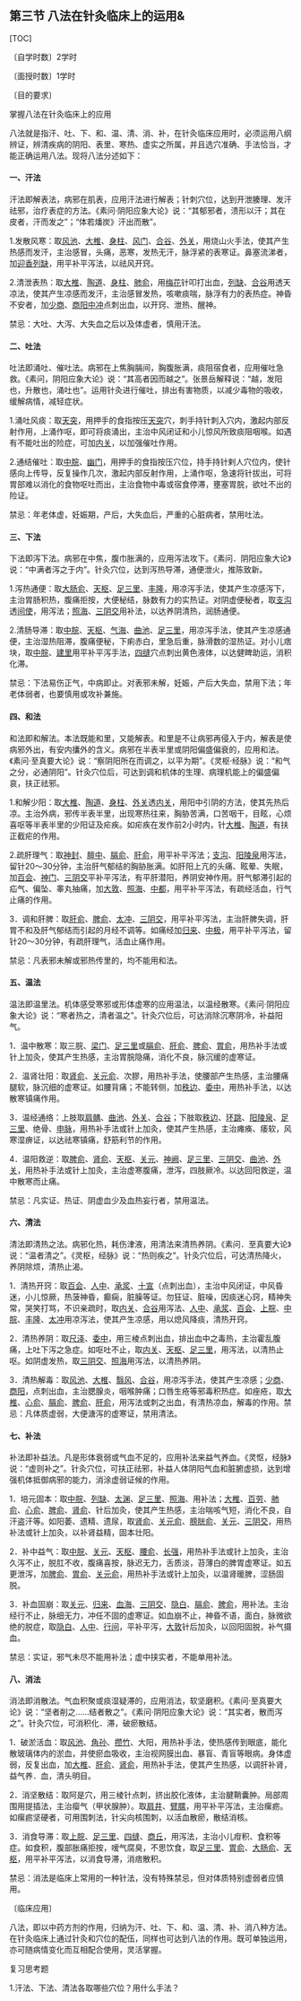 ## 第三节  八法在针灸临床上的运用&

[TOC]

〔自学时数〕2学时

〔面授时数〕1学时

〔目的要求〕

掌握八法在针灸临床上的应用

八法就是指汗、吐、下、和、温、清、消、补，在针灸临床应用时，必须运用八纲辨证，辨清疾病的阴阳、表里、寒热、虚实之所属，并且选穴准确、手法恰当，才能正确运用八法。现将八法分述如下：

#### 一、汗法

汗法即解表法，病邪在肌表，应用汗法进行解表；针刺穴位，达到开泄腠理、发汗祛邪，治疗表症的方法。《素问·阴阳应象大论》说：“其郁邪者，溃形以汗；其在皮者，汗而发之”；“体若燔炭》汗出而散”。

1.发散风寒：取[风池](https://www.gmzyjc.com/read/zjs/zjs3.1.9-12-0.0.3.3.20.md)、[大椎](https://www.gmzyjc.com/read/zjs/zjs3.2.2-0.0.1.3.14.md)、[身柱](https://www.gmzyjc.com/read/zjs/zjs3.2.2-0.0.1.3.12.md)、[风门](https://www.gmzyjc.com/read/zjs/zjs3.1.7-8-0.0.1.3.12.md)、[合谷](https://www.gmzyjc.com/read/zjs/zjs3.1.1-3-0.1.2.3.4.md)、[外关](https://www.gmzyjc.com/read/zjs/zjs3.1.9-12-0.0.2.3.5.md)，用烧山火手法，使其产生热感而发汗，主治感冒，头痛，恶寒，发热无汗，脉浮紧的表寒证。鼻塞流涕者，加[迎香](https://www.gmzyjc.com/read/zjs/zjs3.1.1-3-0.1.2.3.20.md)[列缺](https://www.gmzyjc.com/read/zjs/zjs3.1.1-3-0.1.1.3.7.md)，用平补平泻法，以祛风开窍。

2.清泄表热：取[大椎](https://www.gmzyjc.com/read/zjs/zjs3.2.2-0.0.1.3.14.md)、[陶道](https://www.gmzyjc.com/read/zjs/zjs3.2.2-0.0.1.3.13.md)、[身柱](https://www.gmzyjc.com/read/zjs/zjs3.2.2-0.0.1.3.12.md)、[肺俞](https://www.gmzyjc.com/read/zjs/zjs3.1.7-8-0.0.1.3.13.md)，用[梅花](https://www.gmzyjc.com/read/bc/bc11-0.0.20.0.0.md)针叩打出血，[列缺](https://www.gmzyjc.com/read/zjs/zjs3.1.1-3-0.1.1.3.7.md)、[合谷](https://www.gmzyjc.com/read/zjs/zjs3.1.1-3-0.1.2.3.4.md)用透天凉法，使其产生凉感而发汗，主治感冒发热，咳嗽痰喘，脉浮有力的表热症。神昏不安者，加[少商](https://www.gmzyjc.com/read/zjs/zjs3.1.1-3-0.1.1.3.10.1.md)、[商阳](https://www.gmzyjc.com/read/zjs/zjs3.1.1-3-0.1.2.3.1.md)[中冲](https://www.gmzyjc.com/read/zjs/zjs3.1.9-12-0.0.1.3.9.md)点刺出血，以开窍、泄热、醒神。

禁忌：大吐、大泻、大失血之后以及体虚者，慎用汗法。

#### 二、吐法

吐法即涌吐、催吐法。病邪在上焦胸膈间，胸腹胀满，痰阻宿食者，应用催吐急救。《素问，阴阳应象大论》说：“其高者因而越之”。张景岳解释说：“越，发阳也，升散也，涌吐也”。运用针灸进行催吐，排出有害物质，以减少毒物的吸收，缓解病情，减轻症状。

1.涌吐风痰：取[天突](https://www.gmzyjc.com/read/zjs/zjs3.2.1-0.1.1.3.20.1.md)，用押手的食指按压[天突](https://www.gmzyjc.com/read/zjs/zjs3.2.1-0.1.1.3.20.1.md)穴，刺手持针刺入穴内，激起内部反射作用，上涌作呕，即可将痰涌出，主治中风闭证和小儿惊风所致痰阻咽喉。如遇有不能吐出的险症，可加[内关](https://www.gmzyjc.com/read/zjs/zjs3.1.9-12-0.0.1.3.6.md)，以加强催吐作用。

2.通结催吐：取[中脘](https://www.gmzyjc.com/read/zjs/zjs3.2.1-0.1.1.3.11.md)、[幽门](https://www.gmzyjc.com/read/zjs/zjs3.1.7-8-0.0.2.3.21.md)，用押手的食指按压穴位，持手持针剌人穴位内，使针感向上传导，反复操作几次，激起内部反射作用，上涌作呕，急速将针拔出，可将胃部难以消化的食物呕吐而出，主治食物中毒或宿食停滞，壅塞胃脘，欲吐不出的险证。

禁忌：年老体虚，妊娠期，产后，大失血后，严重的心脏病者，禁用吐法。

#### 三、下法

下法即泻下法。病邪在中焦，腹巾胀满的，应用泻法攻下。《素问．阴阳应象大论》说：“中满者泻之于内”。针灸穴位，达到泻热导滞，通便泄火，推陈致新。

1.泻热通便：取[大肠俞](https://www.gmzyjc.com/read/zjs/zjs3.1.7-8-0.0.1.3.25.md)、[天枢](https://www.gmzyjc.com/read/zjs/zjs3.1.1-3-0.1.3.3.25.md)、[足三里](https://www.gmzyjc.com/read/zjs/zjs3.1.1-3-0.1.3.3.36.md)、[丰隆](https://www.gmzyjc.com/read/zjs/zjs3.1.1-3-0.1.3.3.40.md)，用凉泻手法，使其产生凉感泻下，主治胃肠积热，腹痛拒按，大便秘结，脉数有力的实热证。对阴虚便秘者，取[支沟](https://www.gmzyjc.com/read/zjs/zjs3.1.9-12-0.0.2.3.6.md)透[间使](https://www.gmzyjc.com/read/zjs/zjs3.1.9-12-0.0.1.3.5.md)，用泻法；[照海](https://www.gmzyjc.com/read/zjs/zjs3.1.7-8-0.0.2.3.6.md)、[三阴交](https://www.gmzyjc.com/read/zjs/zjs3.1.4-6-0.0.1.3.6.md)用补法，以达养阴清热，润肠通便。

2.清肠导滞：取[中脘](https://www.gmzyjc.com/read/zjs/zjs3.2.1-0.1.1.3.11.md)、[天枢](https://www.gmzyjc.com/read/zjs/zjs3.1.1-3-0.1.3.3.25.md)、[气海](https://www.gmzyjc.com/read/zjs/zjs3.2.1-0.1.1.3.6.md)、[曲池](https://www.gmzyjc.com/read/zjs/zjs3.1.1-3-0.1.2.3.11.md)、[足三里](https://www.gmzyjc.com/read/zjs/zjs3.1.1-3-0.1.3.3.36.md)，用凉泻手法，使其产生凉感通便，主治湿热阻滞，腹痛便秘，下痢赤白，里急后重，脉滑数的湿热证。对小儿痞块，取[中脘](https://www.gmzyjc.com/read/zjs/zjs3.2.1-0.1.1.3.11.md)、[建里](https://www.gmzyjc.com/read/zjs/zjs3.2.1-0.1.1.3.10.md)用平补平泻手法，[四缝](https://www.gmzyjc.com/read/zjs/zjs3.4-0.1.4.2.0.md)穴点刺出黄色液体，以达健睥助运，消积化滞。

禁忌：下法易伤正气，中病即止。对表邪未解，妊娠，产后大失血，禁用下法；年老体弱者，也要慎用或攻补兼施。

#### 四、和法

和法即和解法。本法既能和里，又能解表。和里是不让病邪再侵入于内，解表是使病邪外出，有安内攮外的含义。病邪在半表半里或阴阳偏盛偏衰的，应用和法。《素问·至真要大论》说：“察阴阳所在而调之，以平为期”。《灵枢·经脉》说：“和气之分，必通阴阳”。针灸穴位后，可达到调和机体的生理、病理机能上的偏盛偏哀，扶正祛邪。

1.和解少阳：取[大椎](https://www.gmzyjc.com/read/zjs/zjs3.2.2-0.0.1.3.14.md)、[陶道](https://www.gmzyjc.com/read/zjs/zjs3.2.2-0.0.1.3.13.md)、[身柱](https://www.gmzyjc.com/read/zjs/zjs3.2.2-0.0.1.3.12.md)、[外关](https://www.gmzyjc.com/read/zjs/zjs3.1.9-12-0.0.2.3.5.md)透[内关](https://www.gmzyjc.com/read/zjs/zjs3.1.9-12-0.0.1.3.6.md)，用阳中引阴的方法，使其先热后凉。主治外病，邪传半表半里，出现寒热往来，胸胁苦满，口苦咽干，目眩，心烦喜呕等半表半里的少阳证及疟疾。如疟疾在发作前2小时内，针[大椎](https://www.gmzyjc.com/read/zjs/zjs3.2.2-0.0.1.3.14.md)、[陶道](https://www.gmzyjc.com/read/zjs/zjs3.2.2-0.0.1.3.13.md)，有扶正截疟的作用。

2.疏肝理气：取[神封](https://www.gmzyjc.com/read/zjs/zjs3.1.7-8-0.0.2.3.23.md)、[膻中](https://www.gmzyjc.com/read/zjs/zjs3.2.1-0.1.1.3.16.md)、[膈俞](https://www.gmzyjc.com/read/zjs/zjs3.1.7-8-0.0.1.3.17.md)、[肝俞](https://www.gmzyjc.com/read/zjs/zjs3.1.7-8-0.0.1.3.18.md)，用平补平泻法；[支沟](https://www.gmzyjc.com/read/zjs/zjs3.1.9-12-0.0.2.3.6.md)、[阳陵泉](https://www.gmzyjc.com/read/zjs/zjs3.1.9-12-0.0.3.3.34.md)用泻法，留针20～30分钟，主治肝气郁结的胸胁胀满。如肝阳上亢的头痛、眩晕、失眠，加[百会](https://www.gmzyjc.com/read/zjs/zjs3.2.2-0.0.1.3.20.md)、[神门](https://www.gmzyjc.com/read/zjs/zjs3.1.4-6-0.0.2.3.7.md)、[三阴交](https://www.gmzyjc.com/read/zjs/zjs3.1.4-6-0.0.1.3.6.md)平补平泻法，有平肝潜阳，养阴安神作用。肝气郁滞引起的疝气、偏坠、睾丸抽痛，加[大敦](https://www.gmzyjc.com/read/zjs/zjs3.1.9-12-0.0.4.3.1.md)、[照海](https://www.gmzyjc.com/read/zjs/zjs3.1.7-8-0.0.2.3.6.md)、[中都](https://www.gmzyjc.com/read/zjs/zjs3.1.9-12-0.0.4.3.6.md)，用平补平泻法，有疏经活血，行气止痛的作用。

3．调和肝脾：取[肝俞](https://www.gmzyjc.com/read/zjs/zjs3.1.7-8-0.0.1.3.18.md)、[脾俞](https://www.gmzyjc.com/read/zjs/zjs3.1.7-8-0.0.1.3.20.md)、[太冲](https://www.gmzyjc.com/read/zjs/zjs3.1.9-12-0.0.4.3.3.md)、[三阴交](https://www.gmzyjc.com/read/zjs/zjs3.1.4-6-0.0.1.3.6.md)，用平补平泻法，主治肝脾失调，肝胃不和及肝气郁结而引起的月经不调等。如痛经加[归来](https://www.gmzyjc.com/read/zjs/zjs3.1.1-3-0.1.3.3.29.md)、[中极](https://www.gmzyjc.com/read/zjs/zjs3.2.1-0.1.1.3.3.md)，用平补平泻法，留针20～30分钟，有疏肝理气，活血止痛作用。

禁忌：凡表邪未解或邪热传里的，均不能用和法。

#### 五、温法

温法即温里法。机体感受寒邪或形体虚寒的应用温法，以温经散寒。《素问·阴阳应象大论》说：“寒者热之，清者温之”。针灸穴位后，可达消除沉寒阴冷，补益阳气。

1．温中散寒：取三脘、[梁门](https://www.gmzyjc.com/read/zjs/zjs3.1.1-3-0.1.3.3.21.md)、[足三里](https://www.gmzyjc.com/read/zjs/zjs3.1.1-3-0.1.3.3.36.md)或[膈俞](https://www.gmzyjc.com/read/zjs/zjs3.1.7-8-0.0.1.3.17.md)、[肝俞](https://www.gmzyjc.com/read/zjs/zjs3.1.7-8-0.0.1.3.18.md)、[脾俞](https://www.gmzyjc.com/read/zjs/zjs3.1.7-8-0.0.1.3.20.md)、[胃俞](https://www.gmzyjc.com/read/zjs/zjs3.1.7-8-0.0.1.3.21.md)，用热补手法或针上加灸，使其产生热感，主治胃脘隐痛，消化不良，脉沉缓的虚寒证。

2．温肾壮阳：取[肾俞](https://www.gmzyjc.com/read/zjs/zjs3.1.7-8-0.0.1.3.23.md)、[关元俞](https://www.gmzyjc.com/read/zjs/zjs3.1.7-8-0.0.1.3.26.md)、次膠，用热补手法，使腰部产生热感，主治腰痛腿软，脉沉细的虚寒证。如腰背痛；不能转侧，加[秩边](https://www.gmzyjc.com/read/zjs/zjs3.1.7-8-0.0.1.3.54.md)、[委中](https://www.gmzyjc.com/read/zjs/zjs3.1.7-8-0.0.1.3.40.md)，用热补手法，以达散寒镇痛作用。

3．温经通络：上肢取[肩髃](https://www.gmzyjc.com/read/zjs/zjs3.1.1-3-0.1.2.3.15.md)、[曲池](https://www.gmzyjc.com/read/zjs/zjs3.1.1-3-0.1.2.3.11.md)、[外关](https://www.gmzyjc.com/read/zjs/zjs3.1.9-12-0.0.2.3.5.md)、[合谷](https://www.gmzyjc.com/read/zjs/zjs3.1.1-3-0.1.2.3.4.md)；下肢取[秩边](https://www.gmzyjc.com/read/zjs/zjs3.1.7-8-0.0.1.3.54.md)、[环跳](https://www.gmzyjc.com/read/zjs/zjs3.1.9-12-0.0.3.3.30.md)、[阳陵泉](https://www.gmzyjc.com/read/zjs/zjs3.1.9-12-0.0.3.3.34.md)、[足三里](https://www.gmzyjc.com/read/zjs/zjs3.1.1-3-0.1.3.3.36.md)、绝骨、[申脉](https://www.gmzyjc.com/read/zjs/zjs3.1.7-8-0.0.1.3.62.md)，用热补手法或针上加灸，使其产生热感，主治瘫痪、痿软，风寒湿痹证，以达祛寒镇痛，舒筋利节的作用。

4．温阳救逆：取[脾俞](https://www.gmzyjc.com/read/zjs/zjs3.1.7-8-0.0.1.3.20.md)、[肾俞](https://www.gmzyjc.com/read/zjs/zjs3.1.7-8-0.0.1.3.23.md)、[天枢](https://www.gmzyjc.com/read/zjs/zjs3.1.1-3-0.1.3.3.25.md)、[关元](https://www.gmzyjc.com/read/zjs/zjs3.2.1-0.1.1.3.4.md)、[神阙](https://www.gmzyjc.com/read/zjs/zjs3.2.1-0.1.1.3.7.md)、[足三里](https://www.gmzyjc.com/read/zjs/zjs3.1.1-3-0.1.3.3.36.md)、[三阴交](https://www.gmzyjc.com/read/zjs/zjs3.1.4-6-0.0.1.3.6.md)、[曲池](https://www.gmzyjc.com/read/zjs/zjs3.1.1-3-0.1.2.3.11.md)、[外关](https://www.gmzyjc.com/read/zjs/zjs3.1.9-12-0.0.2.3.5.md)，用热补手法或针上加灸，主治虚寒腹痛，泄泻，四肢厥冷。以达回阳救逆，温中散寒而止痛。

禁忌：凡实证、热证、阴虚血少及血热妄行者，禁用温法。

#### 六、清法

清法即清热之法。病邪化热，耗伤津液，用清法来清热养阴。《素问．至真要大论》说：“温者清之”。《灵枢，经脉》说：“热则疾之”。针灸穴位后，可达清热降火，养阴除烦，清热止渴。

1．清热开窍：取[百会](https://www.gmzyjc.com/read/zjs/zjs3.2.2-0.0.1.3.20.md)、[人中](https://www.gmzyjc.com/read/zjs/zjs3.2.2-0.0.1.3.26.md)、[承浆](https://www.gmzyjc.com/read/zjs/zjs3.2.1-0.1.1.3.22.md)、[十宣](https://www.gmzyjc.com/read/zjs/zjs3.4-0.1.4.1.0.md)（点刺出血），主治中风闭证，中风昏迷，小儿惊厥，热菠神昏，癫痫，脏臊等证。勿狂证、脏噪，因痰迷心窍，精神失常，哭笑打骂，不识亲疏时，取[内关](https://www.gmzyjc.com/read/zjs/zjs3.1.9-12-0.0.1.3.6.md)、[合谷](https://www.gmzyjc.com/read/zjs/zjs3.1.1-3-0.1.2.3.4.md)用泻法、[人中](https://www.gmzyjc.com/read/zjs/zjs3.2.2-0.0.1.3.26.md)、[承浆](https://www.gmzyjc.com/read/zjs/zjs3.2.1-0.1.1.3.22.md)、[百会](https://www.gmzyjc.com/read/zjs/zjs3.2.2-0.0.1.3.20.md)、[上脘](https://www.gmzyjc.com/read/zjs/zjs3.2.1-0.1.1.3.12.md)、[中脘](https://www.gmzyjc.com/read/zjs/zjs3.2.1-0.1.1.3.11.md)、[丰隆](https://www.gmzyjc.com/read/zjs/zjs3.1.1-3-0.1.3.3.40.md)、[太冲](https://www.gmzyjc.com/read/zjs/zjs3.1.9-12-0.0.4.3.3.md)用凉泻法，使其产生凉感，用以熄风降痰，清热开窍。

2．清热养阴：取[尺泽](https://www.gmzyjc.com/read/zjs/zjs3.1.1-3-0.1.1.3.5.md)、[委中](https://www.gmzyjc.com/read/zjs/zjs3.1.7-8-0.0.1.3.40.md)，用三棱点刺出血，排出血中之毒热，主治霍乱腹痛，上吐下泻之急症。如呕吐不止，取[内关](https://www.gmzyjc.com/read/zjs/zjs3.1.9-12-0.0.1.3.6.md)、[天枢](https://www.gmzyjc.com/read/zjs/zjs3.1.1-3-0.1.3.3.25.md)、[足三里](https://www.gmzyjc.com/read/zjs/zjs3.1.1-3-0.1.3.3.36.md)，用泻法，以清热止呕。如阴虚发热，取[三阴交](https://www.gmzyjc.com/read/zjs/zjs3.1.4-6-0.0.1.3.6.md)、[照海](https://www.gmzyjc.com/read/zjs/zjs3.1.7-8-0.0.2.3.6.md)用泻法，以清热养阴。

3．清热解毒：取[风池](https://www.gmzyjc.com/read/zjs/zjs3.1.9-12-0.0.3.3.20.md)、[大椎](https://www.gmzyjc.com/read/zjs/zjs3.2.2-0.0.1.3.14.md)、[翳风](https://www.gmzyjc.com/read/zjs/zjs3.1.9-12-0.0.2.3.17.md)、[合谷](https://www.gmzyjc.com/read/zjs/zjs3.1.1-3-0.1.2.3.4.md)，用凉泻手法，使其产生凉感；[少商](https://www.gmzyjc.com/read/zjs/zjs3.1.1-3-0.1.1.3.10.1.md)、[商阳](https://www.gmzyjc.com/read/zjs/zjs3.1.1-3-0.1.2.3.1.md)，点刺出血，主治腮腺炎，咽喉肿痛；口唇生疮等邪毒积热症。如痤疮，取[大椎](https://www.gmzyjc.com/read/zjs/zjs3.2.2-0.0.1.3.14.md)、[心俞](https://www.gmzyjc.com/read/zjs/zjs3.1.7-8-0.0.1.3.15.md)、[膈俞](https://www.gmzyjc.com/read/zjs/zjs3.1.7-8-0.0.1.3.17.md)、[脾俞](https://www.gmzyjc.com/read/zjs/zjs3.1.7-8-0.0.1.3.20.md)、[肝俞](https://www.gmzyjc.com/read/zjs/zjs3.1.7-8-0.0.1.3.18.md)，用泻法或刺之出血，有清热凉血，解毒的作用。禁忌：凡体质虚弱，大便溏泻的虚寒证，禁用清法。

#### 七、补法

补法即补益法。凡是形体衰弱或气血不足的，应用补法来益气养血。《灵怄，经脉》说：“虚则补之”。针灸穴位，可扶正祛邪，补益人体阴阳气血和脏腑虚损，达到增强机体抵御病邪的能力，消涂虚弱证候的作用。

1．培元固本：取[中脘](https://www.gmzyjc.com/read/zjs/zjs3.2.1-0.1.1.3.11.md)、[列缺](https://www.gmzyjc.com/read/zjs/zjs3.1.1-3-0.1.1.3.7.md)、[太渊](https://www.gmzyjc.com/read/zjs/zjs3.1.1-3-0.1.1.3.9.md)、[足三里](https://www.gmzyjc.com/read/zjs/zjs3.1.1-3-0.1.3.3.36.md)、[照海](https://www.gmzyjc.com/read/zjs/zjs3.1.7-8-0.0.2.3.6.md)、用补法；[大椎](https://www.gmzyjc.com/read/zjs/zjs3.2.2-0.0.1.3.14.md)、[百劳](https://www.gmzyjc.com/read/zjs/zjs3.4-0.1.2.1.0.md)、[肺俞](https://www.gmzyjc.com/read/zjs/zjs3.1.7-8-0.0.1.3.13.md)、[心俞](https://www.gmzyjc.com/read/zjs/zjs3.1.7-8-0.0.1.3.15.md)、[脾俞](https://www.gmzyjc.com/read/zjs/zjs3.1.7-8-0.0.1.3.20.md)、[肾俞](https://www.gmzyjc.com/read/zjs/zjs3.1.7-8-0.0.1.3.23.md)、针后加灸，使其产生热感，主治喘咳气短，消化不良，自汗盗汗等。如阳萎、遗精、遗尿，取[肾俞](https://www.gmzyjc.com/read/zjs/zjs3.1.7-8-0.0.1.3.23.md)、[关元俞](https://www.gmzyjc.com/read/zjs/zjs3.1.7-8-0.0.1.3.26.md)、[膀胱俞](https://www.gmzyjc.com/read/zjs/zjs3.1.7-8-0.0.1.3.28.md)、[关元](https://www.gmzyjc.com/read/zjs/zjs3.2.1-0.1.1.3.4.md)、[三阴交](https://www.gmzyjc.com/read/zjs/zjs3.1.4-6-0.0.1.3.6.md)，用热补法或针上加灸，以补肾益精，固本壮阳。

2．补中益气：取[中脘](https://www.gmzyjc.com/read/zjs/zjs3.2.1-0.1.1.3.11.md)、[关元](https://www.gmzyjc.com/read/zjs/zjs3.2.1-0.1.1.3.4.md)、[天枢](https://www.gmzyjc.com/read/zjs/zjs3.1.1-3-0.1.3.3.25.md)、[腰俞](https://www.gmzyjc.com/read/zjs/zjs3.2.2-0.0.1.3.2.md)、[长强](https://www.gmzyjc.com/read/zjs/zjs3.2.2-0.0.1.3.1.md)，用热补手法或针上加灸，主治久泻不止，脱肛不收，腹痛喜按，脉迟无力，舌质淡，苔薄白的脾胃虚寒证。如五更泄泻，加[脾俞](https://www.gmzyjc.com/read/zjs/zjs3.1.7-8-0.0.1.3.20.md)、[胃俞](https://www.gmzyjc.com/read/zjs/zjs3.1.7-8-0.0.1.3.21.md)、[关元俞](https://www.gmzyjc.com/read/zjs/zjs3.1.7-8-0.0.1.3.26.md)，用热补手法或针上加灸，以温肾暖脾，涩肠固脱。

3．补血固崩：取[关元](https://www.gmzyjc.com/read/zjs/zjs3.2.1-0.1.1.3.4.md)、[归来](https://www.gmzyjc.com/read/zjs/zjs3.1.1-3-0.1.3.3.29.md)、[血海](https://www.gmzyjc.com/read/zjs/zjs3.1.4-6-0.0.1.3.10.md)、[三阴交](https://www.gmzyjc.com/read/zjs/zjs3.1.4-6-0.0.1.3.6.md)、[隐白](https://www.gmzyjc.com/read/zjs/zjs3.1.4-6-0.0.1.3.1.md)、[膈俞](https://www.gmzyjc.com/read/zjs/zjs3.1.7-8-0.0.1.3.17.md)、[脾俞](https://www.gmzyjc.com/read/zjs/zjs3.1.7-8-0.0.1.3.20.md)，用补法。主治经行不止，脉细无力，冲任不固的虚寒证。如血崩不止，神昏不语，面白，脉微欲绝的脱症，取[隐白](https://www.gmzyjc.com/read/zjs/zjs3.1.4-6-0.0.1.3.1.md)、[人中](https://www.gmzyjc.com/read/zjs/zjs3.2.2-0.0.1.3.26.md)、[行间](https://www.gmzyjc.com/read/zjs/zjs3.1.9-12-0.0.4.3.2.md)，平补平泻，[大敦](https://www.gmzyjc.com/read/zjs/zjs3.1.9-12-0.0.4.3.1.md)针后加灸，以回阳固脱，补气摄血。

禁忌：实证，邪气未尽不能用补法；虚中挟实者，不能单用补法。

#### 八、消法

消法即消散法。气血积聚或痰湿疑滞的，应用消法，软坚磨积。《素问·至真要大论》说：“坚者削之……结者散之”。《素问·阴阳应象大论》说：“其实者，散而泻之”。针灸穴位，可消积化．滞，破瘀散结。

1．破淤活血：取[风池](https://www.gmzyjc.com/read/zjs/zjs3.1.9-12-0.0.3.3.20.md)、[角孙](https://www.gmzyjc.com/read/zjs/zjs3.1.9-12-0.0.2.3.20.md)、[攒竹](https://www.gmzyjc.com/read/zjs/zjs3.1.7-8-0.0.1.3.2.md)、大阳，用热补手法，使热感传到眼底，能化散玻璃体内的淤血，并使瘀血吸收，主治视网膜出血、暴盲、青盲等眼病。身体虚弱，反复出血，加[大椎](https://www.gmzyjc.com/read/zjs/zjs3.2.2-0.0.1.3.14.md)、[肝俞](https://www.gmzyjc.com/read/zjs/zjs3.1.7-8-0.0.1.3.18.md)、[肾俞](https://www.gmzyjc.com/read/zjs/zjs3.1.7-8-0.0.1.3.23.md)，用热补手法，使其产生热感，以调肝补肾，益气养．血，清头明目。

2．消坚散结：取阿是穴，用三棱针点刺，挤出胶化液体，主治腱鞘囊肿。局部周围用提插法，主治瘿气（甲状腺肿）。取[肩井](https://www.gmzyjc.com/read/zjs/zjs3.1.9-12-0.0.3.3.21.md)、[臂臑](https://www.gmzyjc.com/read/zjs/zjs3.1.1-3-0.1.2.3.14.md)，用平补平泻法，主治瘰疬。如瘰疬坚硬者，可用围刺法，针尖向核围刺，以活血散瘀，散结消核。

3．消食导滞：取[上脘](https://www.gmzyjc.com/read/zjs/zjs3.2.1-0.1.1.3.12.md)、[足三里](https://www.gmzyjc.com/read/zjs/zjs3.1.1-3-0.1.3.3.36.md)、[四缝](https://www.gmzyjc.com/read/zjs/zjs3.4-0.1.4.2.0.md)、[商丘](https://www.gmzyjc.com/read/zjs/zjs3.1.4-6-0.0.1.3.5.md)，用泻法，主治小儿疳积、食积等症。如食积，腹部胀痛拒按，嗳气腐臭，不思饮食，取[足三里](https://www.gmzyjc.com/read/zjs/zjs3.1.1-3-0.1.3.3.36.md)、[胃俞](https://www.gmzyjc.com/read/zjs/zjs3.1.7-8-0.0.1.3.21.md)、[大肠俞](https://www.gmzyjc.com/read/zjs/zjs3.1.7-8-0.0.1.3.25.md)、[天枢](https://www.gmzyjc.com/read/zjs/zjs3.1.1-3-0.1.3.3.25.md)，用平补平泻法，以消食导滞，消痞散积。

禁忌：消法是临床上常用的一种针法，没有特殊禁忌，但对体质特别虚弱者应慎用。

〔临床应用〕

八法，即以中药方剂的作用，归纳为汗、吐、下、和、温、清、补、消八种方法。在针灸临床上通过针灸和穴位的配伍，同样也可达到八法的作用。既可单独运用，亦可随病情变化而互相配合使用，灵活掌握。

复习思考题

1.汗法、下法、清法各取哪些穴位？用什么手法？
